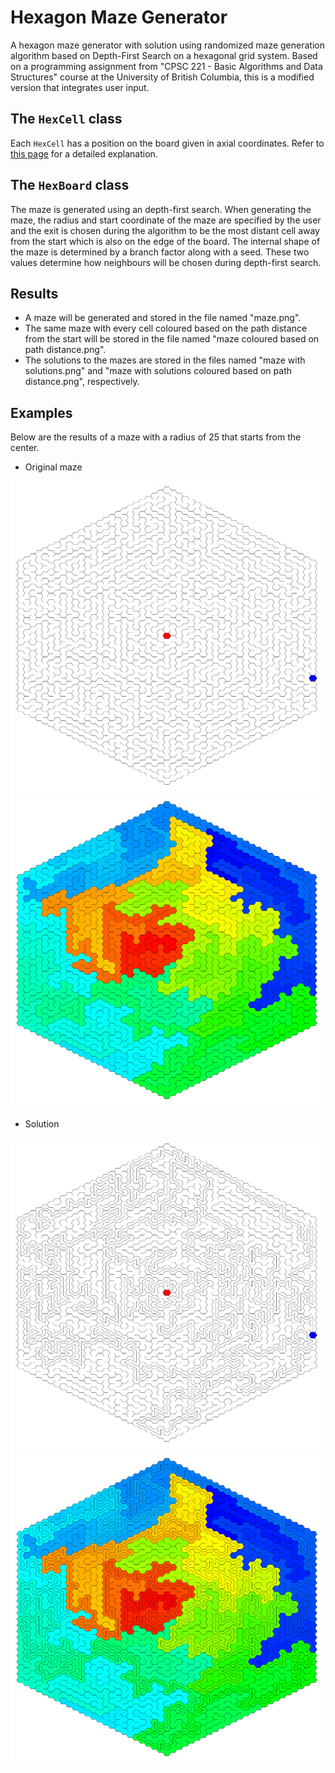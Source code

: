 # Hexagon Maze Generator

A hexagon maze generator with solution using randomized maze generation algorithm based on Depth-First Search on a hexagonal grid system. Based on a programming assignment from "CPSC 221 - Basic Algorithms and Data Structures" course at the University of British Columbia, this is a modified version that integrates user input.


## The `HexCell`  class

Each `HexCell` has a position on the board given in axial coordinates. Refer to [this page](https://www.redblobgames.com/grids/hexagons/#conversions) for a detailed explanation.


## The `HexBoard` class

 The maze is generated using an depth-first search. When generating the maze, the radius and start coordinate of the maze are specified by the user and the exit is chosen during the algorithm to be the most distant cell away from the start which is also on the edge of the board. The internal shape of the maze is determined by a branch factor along with a seed. These two values determine how neighbours will be chosen during depth-first search.


## Results

- A maze will be generated and stored in the file named "maze.png".
- The same maze with every cell coloured based on the path distance from the start will be stored in the file named "maze coloured based on path distance.png".
- The solutions to the mazes are stored in the files named "maze with solutions.png" and "maze with solutions coloured based on path distance.png", respectively.


## Examples

Below are the results of a maze with a radius of 25 that starts from the center.

- Original maze

<img src="https://github.com/linh-kl-trinh/hex-maze-generator/blob/main/example-images/maze.png" width="500" height="500"><img src="https://github.com/linh-kl-trinh/hex-maze-generator/blob/main/example-images/maze%20coloured%20based%20on%20path%20distance.png" width="500" height="500">

- Solution

<img src="https://github.com/linh-kl-trinh/hex-maze-generator/blob/main/example-images/maze%20with%20solutions.png" width="500" height="500"><img src="https://github.com/linh-kl-trinh/hex-maze-generator/blob/main/example-images/maze%20with%20solutions%20coloured%20based%20on%20path%20distance.png" width="500" height="500">
